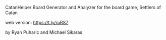 CatanHelper
Board Generator and Analyzer for the board game, Settlers of Catan

web version: https://t.ly/ruRS7

by Ryan Puharic and Michael Sikaras
